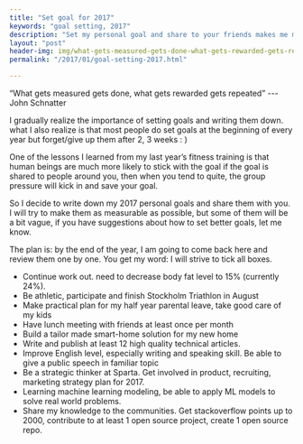 ```yaml
---
title: "Set goal for 2017"
keywords: "goal setting, 2017"
description: "Set my personal goal and share to your friends makes me more likely to stick to them"
layout: "post"
header-img: img/what-gets-measured-gets-done-what-gets-rewarded-gets-repeated-248284.jpg
permalink: "/2017/01/goal-setting-2017.html"

---
```



>
“What gets measured gets done, what gets rewarded gets repeated”
--- John Schnatter


I gradually realize the importance of setting goals and writing them down. what I also realize is that most people do set goals at the beginning of every year but forget/give up them after 2, 3 weeks : )

One of the lessons I learned from my last year’s fitness training is that human beings are much more likely to stick with the goal if the goal is shared to people around you, then when you tend to quite, the group pressure will kick in and save your goal.

So I decide to write down my 2017 personal goals and share them with you. I will try to make them as measurable as possible, but some of them will be a bit vague, if you have suggestions about how to set better goals, let me know.

The plan is: by the end of the year, I am going to come back here and review them one by one. You get my word: I will strive to tick all boxes.



* Continue work out. need to decrease body fat level to 15% (currently 24%).
* Be athletic,  participate and finish Stockholm Triathlon in August
* Make practical plan for my half year parental leave, take good care of my kids
* Have lunch meeting with friends at least once per month
* Build a tailor made smart-home solution for my new home
* Write and publish at least 12 high quality technical articles.
* Improve English level, especially writing and speaking skill. Be able to give a public speech in familiar topic
* Be a strategic thinker at Sparta. Get involved in product, recruiting, marketing strategy plan for 2017.
* Learning machine learning modeling, be able to apply ML models to solve real world problems.
* Share my knowledge to the communities. Get stackoverflow points up to 2000, contribute to at least 1 open source project, create 1 open source repo.
